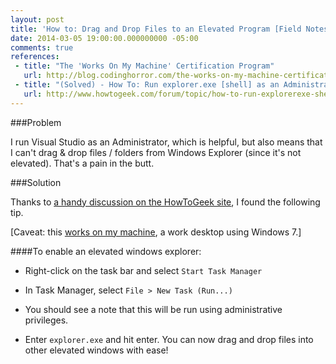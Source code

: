 ```yaml
---
layout: post
title: 'How to: Drag and Drop Files to an Elevated Program [Field Notes]'
date: 2014-03-05 19:00:00.000000000 -05:00
comments: true
references: 
 - title: "The 'Works On My Machine' Certification Program"
   url: http://blog.codinghorror.com/the-works-on-my-machine-certification-program/
 - title: "(Solved) - How To: Run explorer.exe [shell] as an Administrator - Win7"
   url: http://www.howtogeek.com/forum/topic/how-to-run-explorerexe-shell-as-an-administrator-win7
---
```

###Problem

I run Visual Studio as an Administrator, which is helpful, but also means that I can't drag &amp; drop files / folders from Windows Explorer (since it's not elevated). That's a pain in the butt.

###Solution

Thanks to [a handy discussion on the HowToGeek site](http://www.howtogeek.com/forum/topic/how-to-run-explorerexe-shell-as-an-administrator-win7), I found the following tip.

[Caveat: this [works on my machine](http://blog.codinghorror.com/the-works-on-my-machine-certification-program/), a work desktop using Windows 7.]

####To enable an elevated windows explorer:
* Right-click on the task bar and select `Start Task Manager`
* In Task Manager, select `File > New Task (Run...)`
* You should see a note that this will be run using administrative privileges. 

* Enter `explorer.exe` and hit enter.
You can now drag and drop files into other elevated windows with ease! 